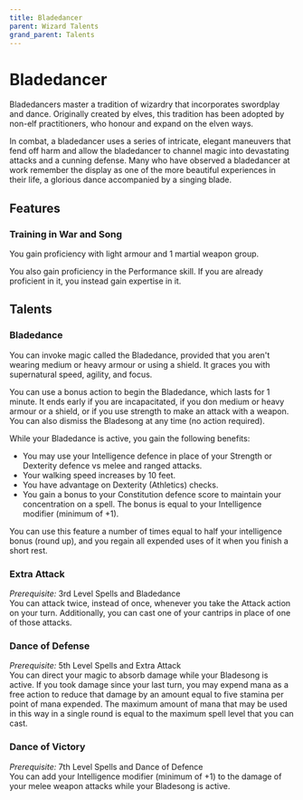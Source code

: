 ```yaml
---
title: Bladedancer
parent: Wizard Talents
grand_parent: Talents
---
```


# Bladedancer
Bladedancers master a tradition of wizardry that incorporates swordplay and dance. Originally created by elves, this tradition has been adopted by non-elf practitioners, who honour and expand on the elven ways.

In combat, a bladedancer uses a series of intricate, elegant maneuvers that fend off harm and allow the bladedancer to channel magic into devastating attacks and a cunning defense. Many who have observed a bladedancer at work remember the display as one of the more beautiful experiences in their life, a glorious dance accompanied by a singing blade.

## Features

### Training in War and Song
You gain proficiency with light armour and 1 martial weapon group.

You also gain proficiency in the Performance skill. If you are already proficient in it, you instead gain expertise in it.

## Talents

### Bladedance
You can invoke magic called the Bladedance, provided that you aren't wearing medium or heavy armour or using a shield. It graces you with supernatural speed, agility, and focus.

You can use a bonus action to begin the Bladedance, which lasts for 1 minute. It ends early if you are incapacitated, if you don medium or heavy armour or a shield, or if you use strength to make an attack with a weapon. You can also dismiss the Bladesong at any time (no action required).

While your Bladedance is active, you gain the following benefits:
* You may use your Intelligence defence in place of your Strength or Dexterity defence vs melee and ranged attacks.
* Your walking speed increases by 10 feet.
* You have advantage on Dexterity (Athletics) checks.
* You gain a bonus to your Constitution defence score to maintain your concentration on a spell. The bonus is equal to your Intelligence modifier (minimum of +1).

You can use this feature a number of times equal to half your intelligence bonus (round up), and you regain all expended uses of it when you finish a short rest.

### Extra Attack
*Prerequisite:* 3rd Level Spells and Bladedance<br>
You can attack twice, instead of once, whenever you take the Attack action on your turn. Additionally, you can cast one of your cantrips in place of one of those attacks.

### Dance of Defense
*Prerequisite:* 5th Level Spells and Extra Attack<br>
You can direct your magic to absorb damage while your Bladesong is active. If you took damage since your last turn, you may expend mana as a free action to reduce that damage by an amount equal to five stamina per point of mana expended. The maximum amount of mana that may be used in this way in a single round is equal to the maximum spell level that you can cast. 

### Dance of Victory
*Prerequisite:* 7th Level Spells and Dance of Defence<br>
You can add your Intelligence modifier (minimum of +1) to the damage of your melee weapon attacks while your Bladesong is active.
